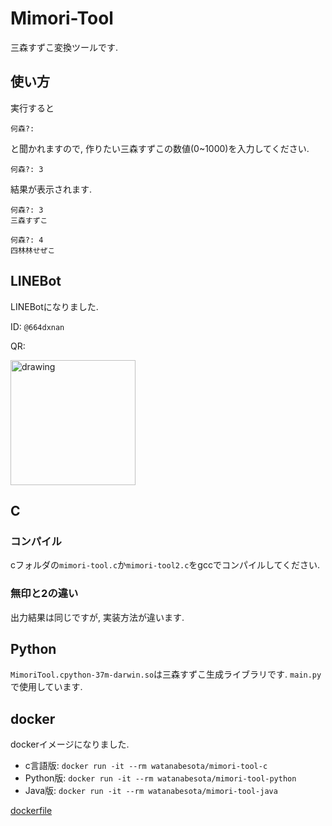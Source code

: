 # Mimori-Tool
三森すずこ変換ツールです.

## 使い方
実行すると
```
何森?:
```
と聞かれますので, 作りたい三森すずこの数値(0~1000)を入力してください.
```
何森?: 3
```
結果が表示されます.
```
何森?: 3
三森すずこ
```
```
何森?: 4
四林林せぜこ
```

## LINEBot
LINEBotになりました.

ID: `@664dxnan`

QR:

<img src="https://github.com/Masaki-Okuyama/Mimori-Tool/blob/images/LINEQR.png" alt="drawing" width="200"/>

## C
### コンパイル
cフォルダの`mimori-tool.c`か`mimori-tool2.c`をgccでコンパイルしてください.
### 無印と2の違い
出力結果は同じですが, 実装方法が違います.

## Python
`MimoriTool.cpython-37m-darwin.so`は三森すずこ生成ライブラリです. `main.py`で使用しています.
## docker
dockerイメージになりました.
- c言語版: ```docker run -it --rm watanabesota/mimori-tool-c```
- Python版: ```docker run -it --rm watanabesota/mimori-tool-python```
- Java版: ```docker run -it --rm watanabesota/mimori-tool-java```

[dockerfile](https://github.com/Masaki-Okuyama/Mimori-Tool/tree/dockerfile)
